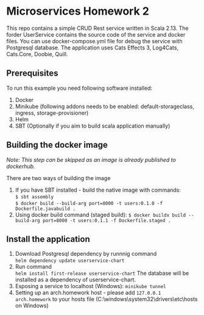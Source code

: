 # Microservices Homework 2
This repo contains a simple CRUD Rest service written in Scala 2.13. The forder UserService contains the source code of the service and docker files. You can use docker-compose.yml file for debug the service with Postgresql database.
The application uses Cats Effects 3, Log4Cats, Cats.Core, Doobie, Quill.

## Prerequisites
To run this example you need following software installed:
1. Docker 
2. Minikube (following addons needs to be enabled:  default-storageclass,  ingress,  storage-provisioner)
3. Helm
4. SBT (Optionally if you aim to build scala application manually)

## Building the docker image
_Note: This step can be skipped as an image is already published to dockerhub._<br>

There are two ways of building the image
1. If you have SBT installed - build the native image with commands:<br>
`$ sbt assembly`<br>
`$ docker build --build-arg port=8000 -t users:0.1.0 -f Dockerfile.javabuild .`<br>
2. Using docker build command (staged build):
`$ docker buildx build --build-arg port=8000 -t users:0.1.1 -f Dockerfile.staged .`

## Install the application
1. Download Postgresql dependency by runnnig command <br> `helm dependency update userservice-chart`
2. Run command <br> `helm install first-release userservice-chart`
The database will be installed as a dependency of userservice-chart.
3. Esposing a service to localhost (Windows): `minikube tunnel`
4. Setting up an arch.homework host - please add `127.0.0.1   arch.homework` to your hosts file (C:\windows\system32\drivers\etc\hosts on Windows)

